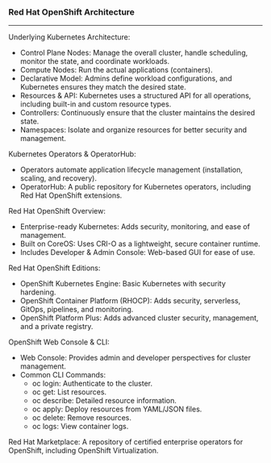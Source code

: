 ### Red Hat OpenShift Architecture
---
Underlying Kubernetes Architecture:
- Control Plane Nodes: Manage the overall cluster, handle scheduling, monitor the state, and coordinate workloads.
- Compute Nodes: Run the actual applications (containers).
- Declarative Model: Admins define workload configurations, and Kubernetes ensures they match the desired state.
- Resources & API: Kubernetes uses a structured API for all operations, including built-in and custom resource types.
- Controllers: Continuously ensure that the cluster maintains the desired state.
- Namespaces: Isolate and organize resources for better security and management.

Kubernetes Operators & OperatorHub:
- Operators automate application lifecycle management (installation, scaling, and recovery).
- OperatorHub: A public repository for Kubernetes operators, including Red Hat OpenShift extensions.

 Red Hat OpenShift Overview:
 - Enterprise-ready Kubernetes: Adds security, monitoring, and ease of management.
 - Built on CoreOS: Uses CRI-O as a lightweight, secure container runtime.
 - Includes Developer & Admin Console: Web-based GUI for ease of use.

Red Hat OpenShift Editions:
- OpenShift Kubernetes Engine: Basic Kubernetes with security hardening.
- OpenShift Container Platform (RHOCP): Adds security, serverless, GitOps, pipelines, and monitoring.
- OpenShift Platform Plus: Adds advanced cluster security, management, and a private registry.

OpenShift Web Console & CLI:
- Web Console: Provides admin and developer perspectives for cluster management.
- Common CLI Commands:
  - oc login: Authenticate to the cluster.
  - oc get: List resources.
  - oc describe: Detailed resource information.
  - oc apply: Deploy resources from YAML/JSON files.
  - oc delete: Remove resources.
  - oc logs: View container logs.
 
Red Hat Marketplace: A repository of certified enterprise operators for OpenShift, including OpenShift Virtualization.
 
